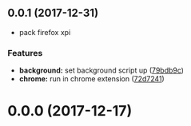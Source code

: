 <a name="0.0.1"></a>
## 0.0.1 (2017-12-31)

* pack firefox xpi

### Features

* **background:** set background script up ([79bdb9c](https://github.com/dogwalk/webextension-build-link-plain/commit/79bdb9c))
* **chrome:** run in chrome extension ([72d7241](https://github.com/dogwalk/webextension-build-link-plain/commit/72d7241))



<a name="0.0.0"></a>
# 0.0.0 (2017-12-17)
